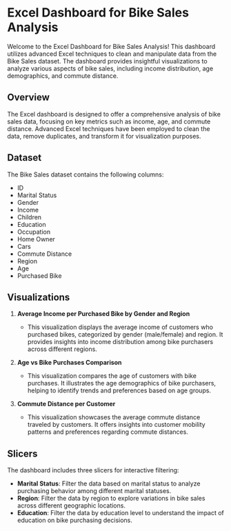 
# Excel Dashboard for Bike Sales Analysis

Welcome to the Excel Dashboard for Bike Sales Analysis! This dashboard utilizes advanced Excel techniques to clean and manipulate data from the Bike Sales dataset. The dashboard provides insightful visualizations to analyze various aspects of bike sales, including income distribution, age demographics, and commute distance.

## Overview

The Excel dashboard is designed to offer a comprehensive analysis of bike sales data, focusing on key metrics such as income, age, and commute distance. Advanced Excel techniques have been employed to clean the data, remove duplicates, and transform it for visualization purposes.

## Dataset

The Bike Sales dataset contains the following columns:

- ID
- Marital Status
- Gender
- Income
- Children
- Education
- Occupation
- Home Owner
- Cars
- Commute Distance
- Region
- Age
- Purchased Bike

## Visualizations

1. **Average Income per Purchased Bike by Gender and Region**
   - This visualization displays the average income of customers who purchased bikes, categorized by gender (male/female) and region. It provides insights into income distribution among bike purchasers across different regions.

2. **Age vs Bike Purchases Comparison**
   - This visualization compares the age of customers with bike purchases. It illustrates the age demographics of bike purchasers, helping to identify trends and preferences based on age groups.

3. **Commute Distance per Customer**
   - This visualization showcases the average commute distance traveled by customers. It offers insights into customer mobility patterns and preferences regarding commute distances.

## Slicers

The dashboard includes three slicers for interactive filtering:

- **Marital Status**: Filter the data based on marital status to analyze purchasing behavior among different marital statuses.
- **Region**: Filter the data by region to explore variations in bike sales across different geographic locations.
- **Education**: Filter the data by education level to understand the impact of education on bike purchasing decisions.

